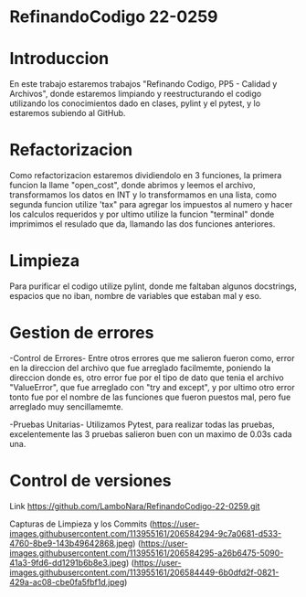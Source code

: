 # RefinandoCodigo 22-0259

# Introduccion
En este trabajo estaremos trabajos "Refinando Codigo, PP5 - Calidad y Archivos", donde estaremos limpiando y reestructurando el codigo utilizando los conocimientos dado en clases, pylint y el pytest, y lo estaremos subiendo al GitHub.

# Refactorizacion 
Como refactorizacion estaremos dividiendolo en 3 funciones, la primera funcion la llame "open_cost", donde abrimos y leemos el archivo, transformamos los datos en INT y lo transformamos en una lista, como segunda funcion utilize 'tax" para agregar los impuestos al numero y hacer los calculos requeridos y por ultimo utilize la funcion "terminal" donde imprimimos el resulado que da, llamando las dos funciones anteriores.

# Limpieza 
Para purificar el codigo utilize pylint, donde me faltaban algunos docstrings, espacios que no iban, nombre de variables que estaban mal y eso.

# Gestion de errores

-Control de Errores- 
Entre otros errores que me salieron fueron como, error en la direccion del archivo que fue arreglado facilmemte, poniendo la direccion donde es, otro error fue por el tipo de dato que tenia el archivo "ValueError", que fue arreglado con "try and except", y por ultimo otro error tonto fue por el nombre de las funciones que fueron puestos mal, pero fue arreglado muy sencillamemte.

-Pruebas Unitarias- 
Utilizamos Pytest, para realizar todas las pruebas, excelentemente las 3 pruebas salieron buen con un maximo de 0.03s cada una.

# Control de versiones 

Link https://github.com/LamboNara/RefinandoCodigo-22-0259.git

Capturas de Limpieza y los Commits
(https://user-images.githubusercontent.com/113955161/206584294-9c7a0681-d533-4760-8be9-143b49642868.jpeg)
(https://user-images.githubusercontent.com/113955161/206584295-a26b6475-5090-41a3-9fd6-dd1291b6b8e3.jpeg)
(https://user-images.githubusercontent.com/113955161/206584449-6b0dfd2f-0821-429a-ac08-cbe0fa5fbf1d.jpeg)
